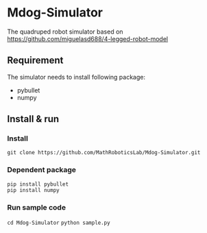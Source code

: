 # Mdog-Simulator
The quadruped robot simulator based on https://github.com/miguelasd688/4-legged-robot-model

## Requirement

The simulator needs to install following package:
* pybullet
* numpy

## Install & run

### Install
`git clone https://github.com/MathRoboticsLab/Mdog-Simulator.git`

### Dependent package

```
pip install pybullet
pip install numpy
```

### Run sample code

`cd Mdog-Simulator`
`python sample.py`
